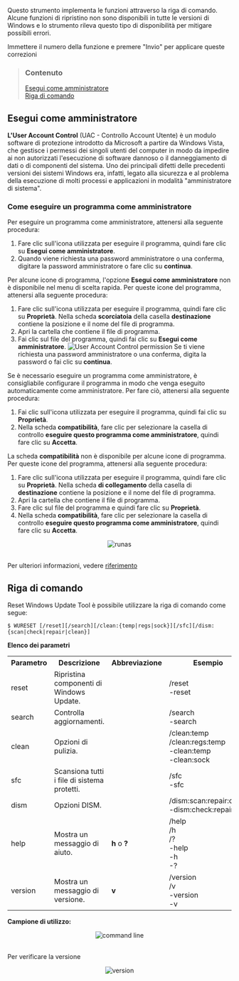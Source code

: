 Questo strumento implementa le funzioni attraverso la riga di comando. Alcune funzioni di ripristino non sono disponibili in tutte le versioni di Windows e lo strumento rileva questo tipo di disponibilità per mitigare possibili errori.

Immettere il numero della funzione e premere "Invio" per applicare queste correzioni


> ### Contenuto
> 
> [Esegui come amministratore](#esegui-come-amministratore) <br />
> [Riga di comando](#riga-di-comando)


## Esegui come amministratore

**L'User Account Control** (UAC - Controllo Account Utente) è un modulo software di protezione introdotto da Microsoft a partire da Windows Vista, che gestisce i permessi dei singoli utenti del computer in modo da impedire ai non autorizzati l'esecuzione di software dannoso o il danneggiamento di dati o di componenti del sistema. Uno dei principali difetti delle precedenti versioni dei sistemi Windows era, infatti, legato alla sicurezza e al problema della esecuzione di molti processi e applicazioni in modalità "amministratore di sistema".


### Come eseguire un programma come amministratore

Per eseguire un programma come amministratore, attenersi alla seguente procedura:

  1. Fare clic sull'icona utilizzata per eseguire il programma, quindi fare clic su **Esegui come amministratore**.
  2. Quando viene richiesta una password amministratore o una conferma, digitare la password amministratore o fare clic su **continua**.

Per alcune icone di programma, l'opzione **Esegui come amministratore** non è disponibile nel menu di scelta rapida. Per queste icone del programma, attenersi alla seguente procedura:

  1. Fare clic sull'icona utilizzata per eseguire il programma, quindi fare clic su **Proprietà**. Nella scheda **scorciatoia** della casella **destinazione** contiene la posizione e il nome del file di programma.
  2. Apri la cartella che contiene il file di programma.
  3. Fai clic sul file del programma, quindi fai clic su **Esegui come amministratore**. ![User Account Control permission](https://sawinternal.blob.core.windows.net/gds-images/support/kbgraphics/public/en-us/securityshield.jpg) Se ti viene richiesta una password amministratore o una conferma, digita la password o fai clic su **continua**.

Se è necessario eseguire un programma come amministratore, è consigliabile configurare il programma in modo che venga eseguito automaticamente come amministratore. Per fare ciò, attenersi alla seguente procedura:

  1. Fai clic sull'icona utilizzata per eseguire il programma, quindi fai clic su **Proprietà**.
  2. Nella scheda **compatibilità**, fare clic per selezionare la casella di controllo **eseguire questo programma come amministratore**, quindi fare clic su **Accetta**.

La scheda **compatibilità** non è disponibile per alcune icone di programma. Per queste icone del programma, attenersi alla seguente procedura:

  1. Fare clic sull'icona utilizzata per eseguire il programma, quindi fare clic su **Proprietà**. Nella scheda **di collegamento** della casella di **destinazione** contiene la posizione e il nome del file di programma.
  2. Apri la cartella che contiene il file di programma.
  3. Fare clic sul file del programma e quindi fare clic su **Proprietà**.
  4. Nella scheda **compatibilità**, fare clic per selezionare la casella di controllo **eseguire questo programma come amministratore**, quindi fare clic su **Accetta**.

<div align="center">
	<img src="https://github.com/ManuelGil/Reset-Windows-Update-Tool/blob/master/docs/images/runas.gif?raw=true" alt="runas">
</div>
<br />

Per ulteriori informazioni, vedere [riferimento](https://support.microsoft.com/it-it/kb/922708)


## Riga di comando

Reset Windows Update Tool è possibile utilizzare la riga di comando come segue:

```
$ WURESET [/reset][/search][/clean:{temp|regs|sock}][/sfc][/dism:{scan|check|repair|clean}]
```

**Elenco dei parametri**

<table border="0" cellpadding="4">
	<tr>
		<th>
			Parametro
		</th>
		<th>
			Descrizione
		</th>
		<th>
			Abbreviazione
		</th>
		<th>
			Esempio
		</th>
	</tr>
	<tr>
		<td>
			reset
		</td>
		<td>
			Ripristina componenti di Windows Update.
		</td>
		<td>
		</td>
		<td>
			/reset <br />
			-reset
		</td>
	</tr>
	<tr>
		<td>
			search
		</td>
		<td>
			Controlla aggiornamenti.
		</td>
		<td>
		</td>
		<td>
			/search <br />
			-search
		</td>
	</tr>
	<tr>
		<td>
			clean
		</td>
		<td>
			Opzioni di pulizia.
		</td>
		<td>
		</td>
		<td>
			/clean:temp <br />
			/clean:regs:temp <br />
			-clean:temp <br />
			-clean:sock
		</td>
	</tr>
	<tr>
		<td>
			sfc
		</td>
		<td>
			Scansiona tutti i file di sistema protetti.
		</td>
		<td>
		</td>
		<td>
			/sfc <br />
			-sfc
		</td>
	</tr>
	<tr>
		<td>
			dism
		</td>
		<td>
			Opzioni DISM.
		</td>
		<td>
		</td>
		<td>
			/dism:scan:repair:clean <br />
			-dism:check:repair
		</td>
	</tr>
	<tr>
		<td>
			help
		</td>
		<td>
			Mostra un messaggio di aiuto.
		</td>
		<td>
			<b>h</b> o <b>?</b>
		</td>
		<td>
			/help <br />
			/h <br />
			/? <br />
			-help <br />
			-h <br />
			-?
		</td>
	</tr>
	<tr>
		<td>
			version
		</td>
		<td>
			Mostra un messaggio di versione.
		</td>
		<td>
			<b>v</b>
		</td>
		<td>
			/version <br />
			/v <br />
			-version <br />
			-v
		</td>
	</tr>
</table>

**Campione di utilizzo:**

<div align="center">
	<img src="https://github.com/ManuelGil/Reset-Windows-Update-Tool/blob/master/docs/images/commands.gif?raw=true" alt="command line">
</div>
<br />

Per verificare la versione

<div align="center">
	<img src="https://github.com/ManuelGil/Reset-Windows-Update-Tool/blob/master/docs/images/version.gif?raw=true" alt="version">
</div>
